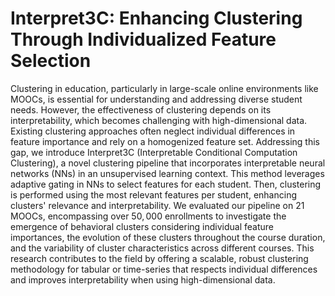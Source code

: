 # Interpret3C: Enhancing Clustering Through Individualized Feature Selection

Clustering in education, particularly in large-scale online environments like MOOCs, is essential for understanding and addressing diverse student needs. However, the effectiveness of clustering depends on its interpretability, which becomes challenging with high-dimensional data. Existing clustering approaches often neglect individual differences in feature importance and rely on a homogenized feature set. Addressing this gap, we introduce Interpret3C (Interpretable Conditional Computation Clustering), a novel clustering pipeline that incorporates interpretable neural networks (NNs) in an unsupervised learning context. This method leverages adaptive gating in NNs to select features for each student. Then, clustering is performed using the most relevant features per student, enhancing clusters' relevance and interpretability. We evaluated our pipeline on 21 MOOCs, encompassing over $50,000$ enrollments to investigate the emergence of behavioral clusters considering individual feature importances, the evolution of these clusters throughout the course duration, and the variability of cluster characteristics across different courses. This research contributes to the field by offering a scalable, robust clustering methodology for tabular or time-series that respects individual differences and improves interpretability when using high-dimensional data.


